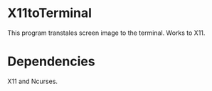 # X11toTerminal
This program transtales screen image to the terminal. Works to X11.
# Dependencies
X11 and Ncurses.
